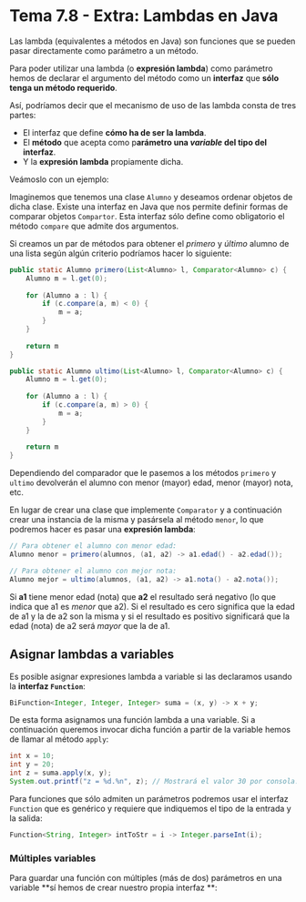 # Tema 7.8 - Extra: Lambdas en Java

Las lambda (equivalentes a métodos en Java) son funciones que se pueden pasar directamente como parámetro a un método.

Para poder utilizar una lambda (o **expresión lambda**) como parámetro hemos de declarar el argumento del método como un **interfaz** que **sólo tenga un método requerido**.

Así, podríamos decir que el mecanismo de uso de las lambda consta de tres partes:

* El interfaz que define **cómo ha de ser la lambda**.
* El **método** que acepta como p**arámetro una _variable_ del tipo del interfaz**.
* Y la **expresión lambda** propiamente dicha.

Veámoslo con un ejemplo:

Imaginemos que tenemos una clase `Alumno` y deseamos ordenar objetos de dicha clase. Existe una interfaz en Java que nos permite definir formas de comparar objetos `Compartor`. Esta interfaz sólo define como obligatorio el método `compare` que admite dos argumentos.

Si creamos un par de métodos para obtener el _primero_ y _último_ alumno de una lista según algún criterio podríamos hacer lo siguiente:

```java
public static Alumno primero(List<Alumno> l, Comparator<Alumno> c) {
    Alumno m = l.get(0);
    
    for (Alumno a : l) {
        if (c.compare(a, m) < 0) {
            m = a;
        }
    }
    
    return m
}

public static Alumno ultimo(List<Alumno> l, Comparator<Alumno> c) {
    Alumno m = l.get(0);
    
    for (Alumno a : l) {
        if (c.compare(a, m) > 0) {
            m = a;
        }
    }
    
    return m
}
```

Dependiendo del comparador que le pasemos a los métodos `primero` y `ultimo` devolverán el alumno con menor (mayor) edad, menor (mayor) nota, etc.

En lugar de crear una clase que implemente `Comparator` y a continuación crear una instancia de la misma y pasársela al método `menor`, lo que podremos hacer es pasar una **expresión lambda**:

```java
// Para obtener el alumno con menor edad:
Alumno menor = primero(alumnos, (a1, a2) -> a1.edad() - a2.edad());

// Para obtener el alumno con mejor nota:
Alumno mejor = ultimo(alumnos, (a1, a2) -> a1.nota() - a2.nota());
```

Si **a1** tiene menor edad (nota) que **a2** el resultado será negativo (lo que indica que a1 es _menor_ que a2). Si el resultado es cero significa que la edad de a1 y la de a2 son la misma y si el resultado es positivo significará que la edad (nota) de a2 será _mayor_ que la de a1.

## Asignar lambdas a variables

Es posible asignar expresiones lambda a variable si las declaramos usando la **interfaz `Function`**:

```java
BiFunction<Integer, Integer, Integer> suma = (x, y) -> x + y;
```

De esta forma asignamos una función lambda a una variable. Si a continuación queremos invocar dicha función a partir de la variable hemos de llamar al método `apply`:

```java
int x = 10;
int y = 20;
int z = suma.apply(x, y);
System.out.printf("z = %d.%n", z); // Mostrará el valor 30 por consola.
```

Para funciones que sólo admiten un parámetros podremos usar el interfaz `Function` que es genérico y requiere que indiquemos el tipo de la entrada y la salida:

```java
Function<String, Integer> intToStr = i -> Integer.parseInt(i);
```

### Múltiples variables

Para guardar una función con múltiples (más de dos) parámetros en una variable **sí hemos de crear nuestro propia interfaz	**:

